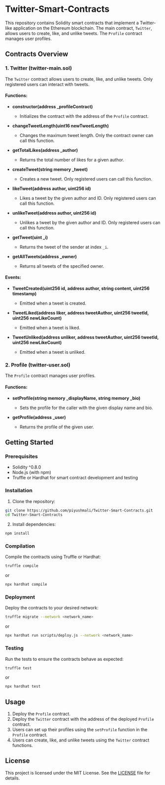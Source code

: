 # Twitter-Smart-Contracts

This repository contains Solidity smart contracts that implement a Twitter-like application on the Ethereum blockchain. The main contract, `Twitter`, allows users to create, like, and unlike tweets. The `Profile` contract manages user profiles.

## Contracts Overview

### 1. Twitter (twitter-main.sol)

The `Twitter` contract allows users to create, like, and unlike tweets. Only registered users can interact with tweets.

#### Functions:

- **constructor(address _profileContract)**
  - Initializes the contract with the address of the `Profile` contract.

- **changeTweetLength(uint16 newTweetLength)**
  - Changes the maximum tweet length. Only the contract owner can call this function.

- **getTotalLikes(address _author)**
  - Returns the total number of likes for a given author.

- **createTweet(string memory _tweet)**
  - Creates a new tweet. Only registered users can call this function.

- **likeTweet(address author, uint256 id)**
  - Likes a tweet by the given author and ID. Only registered users can call this function.

- **unlikeTweet(address author, uint256 id)**
  - Unlikes a tweet by the given author and ID. Only registered users can call this function.

- **getTweet(uint _i)**
  - Returns the tweet of the sender at index `_i`.

- **getAllTweets(address _owner)**
  - Returns all tweets of the specified owner.

#### Events:

- **TweetCreated(uint256 id, address author, string content, uint256 timestamp)**
  - Emitted when a tweet is created.

- **TweetLiked(address liker, address tweetAuthor, uint256 tweetId, uint256 newLikeCount)**
  - Emitted when a tweet is liked.

- **TweetUnliked(address unliker, address tweetAuthor, uint256 tweetId, uint256 newLikeCount)**
  - Emitted when a tweet is unliked.

### 2. Profile (twitter-user.sol)

The `Profile` contract manages user profiles.

#### Functions:

- **setProfile(string memory _displayName, string memory _bio)**
  - Sets the profile for the caller with the given display name and bio.

- **getProfile(address _user)**
  - Returns the profile of the given user.

## Getting Started

### Prerequisites

- Solidity ^0.8.0
- Node.js (with npm)
- Truffle or Hardhat for smart contract development and testing

### Installation

1. Clone the repository:

```bash
git clone https://github.com/piyushmali/Twitter-Smart-Contracts.git
cd Twitter-Smart-Contracts
```

2. Install dependencies:

```bash
npm install
```

### Compilation

Compile the contracts using Truffle or Hardhat:

```bash
truffle compile
```

or

```bash
npx hardhat compile
```

### Deployment

Deploy the contracts to your desired network:

```bash
truffle migrate --network <network_name>
```

or

```bash
npx hardhat run scripts/deploy.js --network <network_name>
```

### Testing

Run the tests to ensure the contracts behave as expected:

```bash
truffle test
```

or

```bash
npx hardhat test
```

## Usage

1. Deploy the `Profile` contract.
2. Deploy the `Twitter` contract with the address of the deployed `Profile` contract.
3. Users can set up their profiles using the `setProfile` function in the `Profile` contract.
4. Users can create, like, and unlike tweets using the `Twitter` contract functions.

## License

This project is licensed under the MIT License. See the [LICENSE](LICENSE) file for details.
